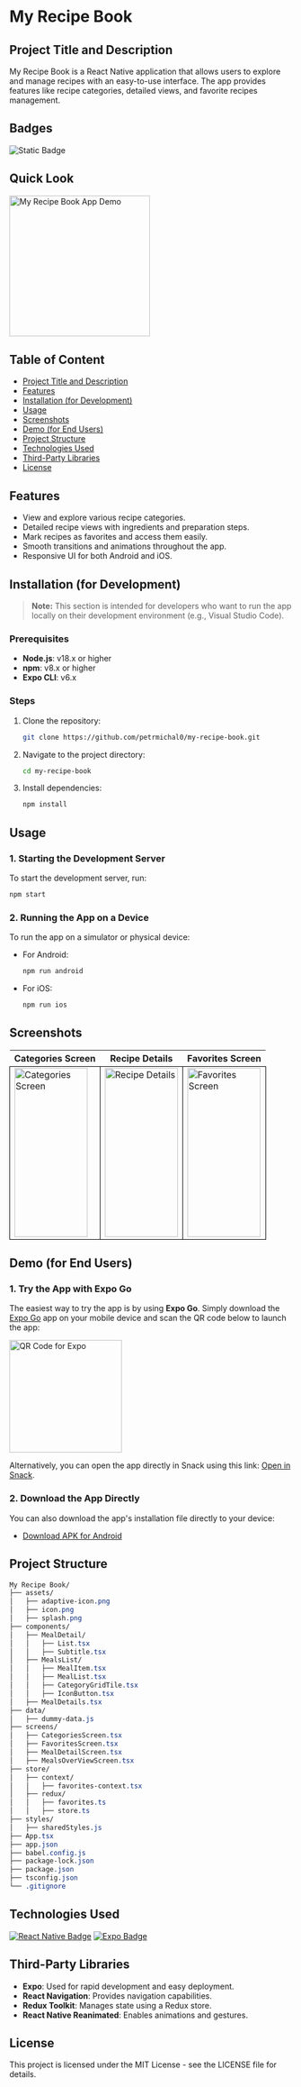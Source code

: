 # My Recipe Book

## Project Title and Description
My Recipe Book is a React Native application that allows users to explore and manage recipes with an easy-to-use interface. The app provides features like recipe categories, detailed views, and favorite recipes management.

## Badges
![Static Badge](https://img.shields.io/badge/status-online-brightgreen)

## Quick Look
<img src="https://github.com/user-attachments/assets/590b7692-f9f0-4392-be4b-18aa8eefd2f6" width="250" alt="My Recipe Book App Demo">

## Table of Content
- [Project Title and Description](#project-title-and-description)
- [Features](#features)
- [Installation (for Development)](#installation-for-development)
- [Usage](#usage)
- [Screenshots](#screenshots)
- [Demo (for End Users)](#demo-for-end-users)
- [Project Structure](#project-structure)
- [Technologies Used](#technologies-used)
- [Third-Party Libraries](#third-party-libraries)
- [License](#license)

## Features
- View and explore various recipe categories.
- Detailed recipe views with ingredients and preparation steps.
- Mark recipes as favorites and access them easily.
- Smooth transitions and animations throughout the app.
- Responsive UI for both Android and iOS.

## Installation (for Development)

> **Note:** This section is intended for developers who want to run the app locally on their development environment (e.g., Visual Studio Code).

### Prerequisites
- **Node.js**: v18.x or higher
- **npm**: v8.x or higher
- **Expo CLI**: v6.x

### Steps

1. Clone the repository:
    ```bash
    git clone https://github.com/petrmichal0/my-recipe-book.git
    ```

2. Navigate to the project directory:
    ```bash
    cd my-recipe-book
    ```

3. Install dependencies:
    ```bash
    npm install
    ```

## Usage

### 1. Starting the Development Server
To start the development server, run:
```bash
npm start
```

### 2. Running the App on a Device

To run the app on a simulator or physical device:

- For Android:
    ```bash
    npm run android
    ```

- For iOS:
    ```bash
    npm run ios
    ```

## Screenshots

<table>
  <tr>
    <th>Categories Screen</th>
    <th>Recipe Details</th>
    <th>Favorites Screen</th>
  </tr>
  <tr>
    <td style="border: 1px solid black;">
      <a href="https://github.com/user-attachments/assets/646112af-a883-4ac8-9756-2c6049e56ddc" target="_blank">
        <img src="https://github.com/user-attachments/assets/646112af-a883-4ac8-9756-2c6049e56ddc" width="130" height="300" alt="Categories Screen">
      </a>
    </td>
    <td style="border: 1px solid black;">
      <a href="https://github.com/user-attachments/assets/866db1f7-3285-42e1-b282-1390e822759c" target="_blank">
        <img src="https://github.com/user-attachments/assets/866db1f7-3285-42e1-b282-1390e822759c" width="130" height="300" alt="Recipe Details">
      </a>
    </td>
    <td style="border: 1px solid black;">
      <a href="https://github.com/user-attachments/assets/018125fb-0fa4-413d-86a4-c1cb108edd43" target="_blank">
        <img src="https://github.com/user-attachments/assets/018125fb-0fa4-413d-86a4-c1cb108edd43" width="130" height="300" alt="Favorites Screen">
      </a>
    </td>
  </tr>
</table>

## Demo (for End Users)

### 1. Try the App with Expo Go

The easiest way to try the app is by using **Expo Go**. Simply download the [Expo Go](https://expo.dev/client) app on your mobile device and scan the QR code below to launch the app:

<img src="https://github.com/user-attachments/assets/7ce6f21b-e2e1-404d-886e-81f0b321a54c" alt="QR Code for Expo" width="200">

Alternatively, you can open the app directly in Snack using this link: [Open in Snack](https://snack.expo.dev/@petrmichal0/my-recipe-book-v1).

### 2. Download the App Directly

You can also download the app's installation file directly to your device:

- [Download APK for Android](link-to-apk)

## Project Structure

```css
My Recipe Book/
├── assets/
│   ├── adaptive-icon.png
│   ├── icon.png
│   ├── splash.png
├── components/
│   ├── MealDetail/
│   │   ├── List.tsx
│   │   ├── Subtitle.tsx
│   ├── MealsList/
│   │   ├── MealItem.tsx
│   │   ├── MealList.tsx
│   │   ├── CategoryGridTile.tsx
│   │   ├── IconButton.tsx
│   ├── MealDetails.tsx
├── data/
│   ├── dummy-data.js
├── screens/
│   ├── CategoriesScreen.tsx
│   ├── FavoritesScreen.tsx
│   ├── MealDetailScreen.tsx
│   ├── MealsOverViewScreen.tsx
├── store/
│   ├── context/
│   │   ├── favorites-context.tsx
│   ├── redux/
│   │   ├── favorites.ts
│   │   ├── store.ts
├── styles/
│   ├── sharedStyles.js
├── App.tsx
├── app.json
├── babel.config.js
├── package-lock.json
├── package.json
├── tsconfig.json
└── .gitignore
```

## Technologies Used

[![React Native Badge](https://img.shields.io/badge/-React_Native-61DAFB?style=for-the-badge&labelColor=black&logo=react&logoColor=61DAFB)](#)
[![Expo Badge](https://img.shields.io/badge/-Expo-000020?style=for-the-badge&labelColor=black&logo=expo&logoColor=white)](#)

## Third-Party Libraries

- **Expo**: Used for rapid development and easy deployment.
- **React Navigation**: Provides navigation capabilities.
- **Redux Toolkit**: Manages state using a Redux store.
- **React Native Reanimated**: Enables animations and gestures.

## License

This project is licensed under the MIT License - see the LICENSE file for details.

